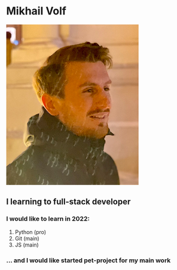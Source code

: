 # Mikhail Volf 

![фото](/IMG_1470.jpg)

## I learning to full-stack developer

### I would like to learn in 2022:
1. Python (pro)
2. Git (main)
3. JS (main)

### ... and I would like started pet-project for my main work